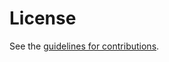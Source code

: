 # License

See the
[guidelines for contributions](https://github.com/boucadair/draft-boucadair-ietf-energy-overview/blob/main/CONTRIBUTING.md).
